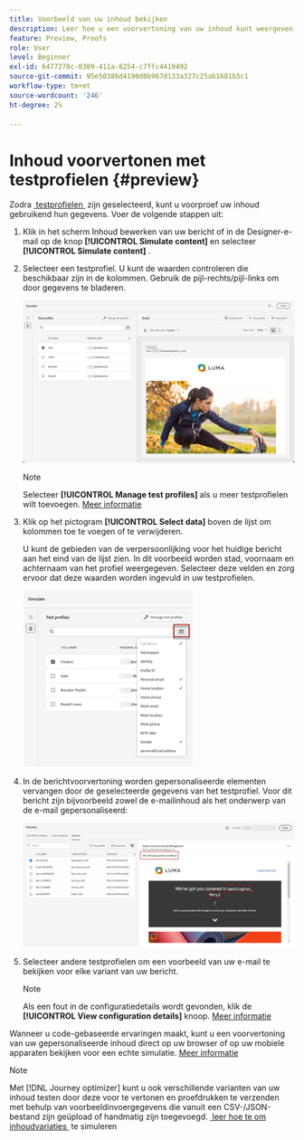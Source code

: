 ```yaml
---
title: Voorbeeld van uw inhoud bekijken
description: Leer hoe u een voorvertoning van uw inhoud kunt weergeven.
feature: Preview, Proofs
role: User
level: Beginner
exl-id: 6477270c-0309-411a-8254-c7ffc4419492
source-git-commit: 95e50386d4190d0b967d133a327c25ab1681b5c1
workflow-type: tm+mt
source-wordcount: '246'
ht-degree: 2%

---
```


# Inhoud voorvertonen met testprofielen {#preview}

Zodra [&#x200B; testprofielen &#x200B;](test-profiles.md) zijn geselecteerd, kunt u voorproef uw inhoud gebruikend hun gegevens. Voer de volgende stappen uit:

1. Klik in het scherm Inhoud bewerken van uw bericht of in de Designer-e-mail op de knop **[!UICONTROL Simulate content]** en selecteer **[!UICONTROL Simulate content]** .

1. Selecteer een testprofiel. U kunt de waarden controleren die beschikbaar zijn in de kolommen. Gebruik de pijl-rechts/pijl-links om door gegevens te bladeren.

   ![](../email/assets/preview-select-profile.png)

   >[!NOTE]
   >
   >Selecteer **[!UICONTROL Manage test profiles]** als u meer testprofielen wilt toevoegen. [Meer informatie](test-profiles.md)

1. Klik op het pictogram **[!UICONTROL Select data]** boven de lijst om kolommen toe te voegen of te verwijderen.

   U kunt de gebieden van de verpersoonlijking voor het huidige bericht aan het eind van de lijst zien. In dit voorbeeld worden stad, voornaam en achternaam van het profiel weergegeven. Selecteer deze velden en zorg ervoor dat deze waarden worden ingevuld in uw testprofielen.

   ![](../email/assets/preview-select-data.png)

1. In de berichtvoorvertoning worden gepersonaliseerde elementen vervangen door de geselecteerde gegevens van het testprofiel. Voor dit bericht zijn bijvoorbeeld zowel de e-mailinhoud als het onderwerp van de e-mail gepersonaliseerd:

   ![](../email/assets/preview-test-profile.png)

1. Selecteer andere testprofielen om een voorbeeld van uw e-mail te bekijken voor elke variant van uw bericht.

   >[!NOTE]
   >
   >Als een fout in de configuratiedetails wordt gevonden, klik de **[!UICONTROL View configuration details]** knoop. [Meer informatie](../email/surface-personalization.md#check-configuration)

Wanneer u code-gebaseerde ervaringen maakt, kunt u een voorvertoning van uw gepersonaliseerde inhoud direct op uw browser of op uw mobiele apparaten bekijken voor een echte simulatie. [Meer informatie](../code-based/test-code-based.md#preview-on-device)

>[!NOTE]
>
>Met [!DNL Journey optimizer] kunt u ook verschillende varianten van uw inhoud testen door deze voor te vertonen en proefdrukken te verzenden met behulp van voorbeeldinvoergegevens die vanuit een CSV-/JSON-bestand zijn geüpload of handmatig zijn toegevoegd. [&#x200B; leer hoe te om inhoudvariaties &#x200B;](../test-approve/simulate-sample-input.md) te simuleren
